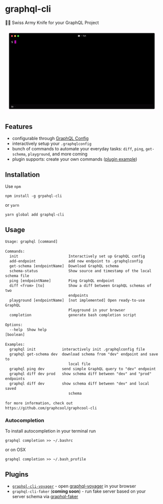# graphql-cli

🔪🥒 Swiss Army Knife for your GraphQL Project

![demo](docs/demo.gif)

## Features

- configurable through [GraphQL Config](https://github.com/graphcool/graphql-config)
- interactively setup your `.graphqlconfig`
- bunch of commands to automate your everyday tasks: `diff`, `ping`, `get-schema`, `playground`, and more coming
- plugin supports: create your own commands ([plugin example](./plugin-example))

## Installation
Use `npm`

    npm install -g grpahql-cli

or `yarn`

    yarn global add graphql-cli

## Usage
```
Usage: graphql [command]

Commands:
  init                       Interactively set up GraphQL config
  add-endpoint               add new endpoint to .graphqlconfig
  get-schema [endpointName]  Download GraphQL schema
  schema-status              Show source and timestamp of the local schema file
  ping [endpointName]        Ping GraphQL endpoint
  diff <from> [to]           Show a diff between GraphQL schemas of two
                             endpoints
  playground [endpointName]  [not implemented] Open ready-to-use GraphQL
                             Playground in your browser
  completion                 generate bash completion script

Options:
  --help  Show help                                                    [boolean]

Examples:
  graphql init            interactively init .graphqlconfig file
  graphql get-schema dev  download schema from "dev" endpoint and save to
                             local file
  graphql ping dev        send simple GraphQL query to "dev" endpoint
  graphql diff dev prod   show schema diff between "dev" and "prod" endpoints
  graphql diff dev        show schema diff between "dev" and local saved
                             schema

for more information, check out https://github.com/graphcool/graphcool-cli
```

### Autocompletion
To install autocompletion in your terminal run

    graphql completion >> ~/.bashrc

or on OSX

    graphql completion >> ~/.bash_profile

## Plugins

- [`graphql-cli-voyager`](https://github.com/graphcool/graphql-cli) - open [graphql-voyager](https://github.com/APIs-guru/graphql-faker) in your browser
- `graphql-cli-faker` (__coming soon__) - run fake server based on your server schema via [graphql-faker](https://github.com/APIs-guru/graphql-faker)
